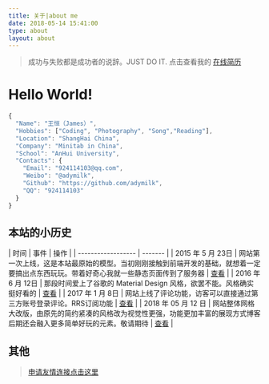 ```yaml
---
title: 关于|about me
date: 2018-05-14 15:41:00
type: about
layout: about
---
```


> 成功与失败都是成功者的说辞。JUST DO IT.
点击查看我的 [在线简历]()

# Hello World!
```js
{
  "Name": "王恒（James）",
  "Hobbies": ["Coding", "Photography", "Song","Reading"],
  "Location": "ShangHai China",
  "Company": "Minitab in China",
  "School": "AnHui University",
  "Contacts": {
    "Email": "924114103@qq.com",
    "Weibo": "@adymilk",
    "Github": "https://github.com/adymilk",
    "QQ": "924114103"
  }
}
```


## 本站的小历史

| 时间 | 事件 | 操作 |
| ------------------ | ------- |
| 2015 年 5 月 23日  | 网站第一次上线，这是本站最原始的模型。当初刚刚接触到前端开发的基础，就想着一定要搞出点东西玩玩。带着好奇心我就一些静态页面传到了服务器 | [查看](/) |
| 2016 年 6 月 12日  | 那段时间爱上了谷歌的 Material Design 风格，欲罢不能。风格确实挺好看的 | [查看](/) |
| 2017 年 1 月 8日  | 网站上线了评论功能，访客可以直接通过第三方账号登录评论。RRS订阅功能 | [查看](/) |
| 2018 年 05 月 12 日  | 网站整体网格大改版，由原先的简约紧凑的风格改为视觉性更强，功能更加丰富的展现方式博客后期还会融入更多简单好玩的元素。敬请期待 | [查看](/) |


## 其他
> [申请友情连接点击这里](http://wpa.qq.com/msgrd?v=3&uin=924114103&site=qq&menu=yes)
